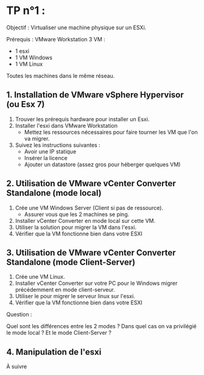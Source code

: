 # TP n°1 :

Objectif : Virtualiser une machine physique sur un ESXi.

Prérequis : VMware Workstation
3 VM :
- 1 esxi
- 1 VM Windows
- 1 VM Linux

Toutes les machines dans le même réseau. 

## 1. Installation de VMware vSphere Hypervisor (ou Esx 7)

1. Trouver les prérequis hardware pour installer un Esxi.
2. Installer l'esxi dans VMware Workstation
    - Mettez les ressources nécessaires pour faire tourner les VM que l'on va migrer. 
4. Suivez les instructions suivantes :
    - Avoir une IP statique
    - Insérer la licence
    - Ajouter un datastore (assez gros pour héberger quelques VM)

## 2. Utilisation de VMware vCenter Converter Standalone (mode local)

1. Crée une VM Windows Server (Client si pas de ressource).
    - Assurer vous que les 2 machines se ping.
2. Installer vCenter Converter en mode local sur cette VM.
3. Utiliser la solution pour migrer la VM dans l'esxi.
4. Vérifier que la VM fonctionne bien dans votre ESXI

## 3. Utilisation de VMware vCenter Converter Standalone (mode Client-Server)

1. Crée une VM Linux.
2. Installer vCenter Converter sur votre PC pour le Windows migrer précédemment en mode client-serveur.
3. Utiliser le pour migrer le serveur linux sur l'esxi.
4. Vérifier que la VM fonctionne bien dans votre ESXI

Question : 

Quel sont les différences entre les 2 modes ? Dans quel cas on va privilégié le mode local ? Et le mode Client-Server ?

## 4. Manipulation de l'esxi

À suivre
